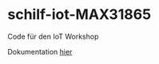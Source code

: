 # schilf-iot-MAX31865
Code für den IoT Workshop  

Dokumentation [hier](https://htlb-atk.github.io/htlb-atk/schilf-iot-MAX31865)
